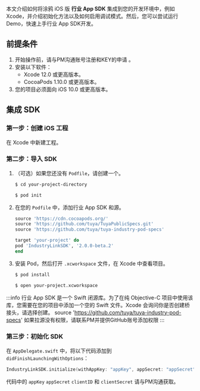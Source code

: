 本文介绍如何将涂鸦 iOS 版 **行业 App SDK** 集成到您的开发环境中，例如 Xcode，并介绍初始化方法以及如何启用调试模式。然后，您可以尝试运行 Demo，快速上手行业 App SDK开发。

## 前提条件

1. 开始操作前，请与PM沟通账号注册和KEY的申请	。
2. 安装以下软件：
	- Xcode 12.0 或更高版本。
	- CocoaPods 1.10.0 或更高版本。
3. 您的项目必须面向 iOS 10.0 或更高版本。

## 集成 SDK

### 第一步：创建 iOS 工程

在 Xcode 中新建工程。

### 第二步：导入 SDK

1. （可选）如果您还没有 `Podfile`，请创建一个。

	```bash
	$ cd your-project-directory
	```

	```bash
	$ pod init
	```

2. 在您的 `Podfile` 中，添加行业 App SDK 和源。

	```ruby
	source 'https://cdn.cocoapods.org/'
	source 'https://github.com/tuya/TuyaPublicSpecs.git'
	source 'https://github.com/tuya/tuya-industry-pod-specs'

	target 'your-project' do
	pod 'IndustryLinkSDK', '2.0.0-beta.2'
	end
	```

3. 安装 Pod，然后打开 `.xcworkspace` 文件，在 Xcode 中查看项目。

	```bash
	$ pod install
	```

	```bash
	$ open your-project.xcworkspace
	```

:::info
行业 App SDK 是一个 Swift 闭源库。为了在纯 Objective-C 项目中使用该库，您需要在您的项目中添加一个空的 Swift 文件。Xcode 会询问你是否创建桥接头，请选择创建。
source 'https://github.com/tuya/tuya-industry-pod-specs'
如果拉源没有权限，请联系PM并提供GitHub账号添加权限
:::

### 第三步：初始化 SDK

在 `AppDelegate.swift` 中，将以下代码添加到 `didFinishLaunchingWithOptions`：

```swift
IndustryLinkSDK.initialize(withAppKey: "appKey", appSecret: "appSecret", clientId: "clientID", clientSecret: "clientSecret")
```

代码中的 `appKey` `appSecret` `clientID` 和 `clientSecret` 请与PM沟通获取。
